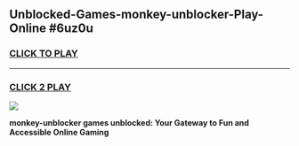 
## Unblocked-Games-monkey-unblocker-Play-Online #6uz0u
<h3>
<a href="https://news.freeplayer.one?title=monkey-unblocker&ref=3">CLICK TO PLAY</a></h3>
<hr>

<h3>
<a href="https://news.freeplayer.one?title=monkey-unblocker&ref=3">CLICK 2 PLAY</a>
  
</h3>

<a href="https://news.freeplayer.one?title=monkey-unblocker&ref=3"><img src="https://clearcache.store/games.png"></a>


**monkey-unblocker games unblocked: Your Gateway to Fun and Accessible Online Gaming**
